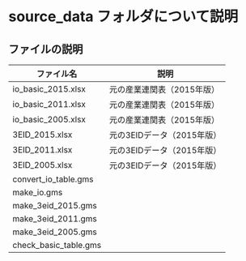 <!--
Filename:       README.md
Author:         Shiro Takeda
e-mail          <shiro.takeda@gmail.com>
First-written:  <2020-11-29>
Time-stamp:     <2022-01-07 12:23:30 st>
-->

source_data フォルダについて説明
==============================

## ファイルの説明

| ファイル名            | 説明                       |
|-----------------------|----------------------------|
| io_basic_2015.xlsx    | 元の産業連関表（2015年版） |
| io_basic_2011.xlsx    | 元の産業連関表（2015年版） |
| io_basic_2005.xlsx    | 元の産業連関表（2015年版） |
| 3EID_2015.xlsx        | 元の3EIDデータ（2015年版） |
| 3EID_2011.xlsx        | 元の3EIDデータ（2015年版） |
| 3EID_2005.xlsx        | 元の3EIDデータ（2015年版） |
| convert_io_table.gms  |                            |
| make_io.gms           |                            |
| make_3eid_2015.gms    |                            |
| make_3eid_2011.gms    |                            |
| make_3eid_2005.gms    |                            |
| check_basic_table.gms |                            |




<!--
--------------------
Local Variables:
mode: markdown
fill-column: 80
coding: utf-8-dos
End:
-->

